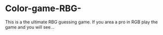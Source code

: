 # Color-game-RBG-

This is a the ultimate RBG guessing game. If you area a pro in RGB play the game and you will see... 
